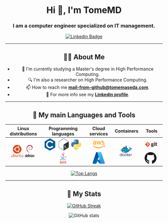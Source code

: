 <div id="content" align="center">
    
<div id="header" align="center">
    <h1 align="center">Hi 👋, I'm TomeMD</h1>
    <h3 align="center">I am a computer engineer specialized on IT management. </h3>
</div>

<div id="badges" align="center">
    <a href="https://www.linkedin.com/in/tome-maseda-dorado/?locale=en_US" target="_blank">
        <img src="https://img.shields.io/badge/Linkedin-tome--maseda--dorado-blue"
            alt="Linkedin Badge" />
    </a>
</div>


---
## 👨‍💻 About Me

- 📖 I'm currently studying a Master's degree in High Performance Computing.
- 🔍 I'm also a researcher on High Performance Computing.
- 📫 How to reach me **mail-from-github@tomemaseda.com**.
- 📲 For more info see my  **[Linkedin profile](https://www.linkedin.com/in/tome-maseda-dorado/?locale=en_US)**.


---
## 🔨 My main Languages and Tools

|                     Linux distributions                      |                    Programming languages                     |                        Cloud services                        |                          Containers                          |                            Tools                             |
| :----------------------------------------------------------: | :----------------------------------------------------------: | :----------------------------------------------------------: | :----------------------------------------------------------: | :----------------------------------------------------------: |
| <img src="https://github.com/devicons/devicon/blob/master/icons/ubuntu/ubuntu-plain-wordmark.svg" title="Ubuntu"  alt="Ubuntu" width="40" height="40"/><img src="https://github.com/devicons/devicon/blob/master/icons/debian/debian-original-wordmark.svg" title="Debian"  alt="Debian" width="40" height="40"/> | <img src="https://github.com/devicons/devicon/blob/master/icons/c/c-plain.svg" title="C"  alt="C" width="40" height="40"/>&nbsp;<img src="https://github.com/devicons/devicon/blob/master/icons/bash/bash-plain.svg" title="Bash" alt="Bash" width="40" height="40"/><img src="https://github.com/devicons/devicon/blob/master/icons/python/python-original.svg" title="Python" alt="Python" width="40" height="40"/>&nbsp;    <img src="https://github.com/devicons/devicon/blob/master/icons/java/java-original-wordmark.svg" title="Java" alt="Java" width="40" height="40"/>&nbsp;&nbsp; | <img src="https://github.com/devicons/devicon/blob/master/icons/amazonwebservices/amazonwebservices-plain-wordmark.svg" title="AWS" alt="AWS" width="40" height="40"/><img src="https://github.com/devicons/devicon/blob/master/icons/azure/azure-original.svg" title="Azure" alt="Azure" width="40" height="40"/> | <img src="https://github.com/devicons/devicon/blob/master/icons/docker/docker-original-wordmark.svg" title="Docker" alt="Docker" width="40" height="40"/>&nbsp; | <img src="https://github.com/devicons/devicon/blob/master/icons/git/git-original-wordmark.svg" title="Git" alt="Git" width="40" height="40"/>&nbsp;<img src="https://github.com/devicons/devicon/blob/master/icons/github/github-original.svg" title="GitHub" alt="GitHub" width="40" height="40"/>        &nbsp; |

[![Top Langs](https://github-readme-stats.vercel.app/api/top-langs/?username=TomeMD&theme=transparent)](https://github.com/anuraghazra/github-readme-stats)



---
## 🏅 My Stats

[![GitHub Streak](https://streak-stats.demolab.com?user=TomeMD&theme=transparent&border_radius=20&date_format=M%20j%5B%2C%20Y%5D)](https://git.io/streak-stats)

![GitHub stats](https://github-readme-stats.vercel.app/api?username=TomeMD&show_icons=true&theme=transparent)

</div>
